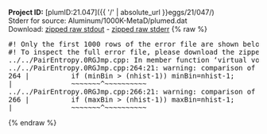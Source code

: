 **Project ID:** [plumID:21.047]({{ '/' | absolute_url }}eggs/21/047/)  
Stderr for source:  Aluminum/1000K-MetaD/plumed.dat   
Download: [zipped raw stdout](plumed.dat.plumed.stdout.txt.zip) - [zipped raw stderr](plumed.dat.plumed.stderr.txt.zip) 
{% raw %}
<pre>
#! Only the first 1000 rows of the error file are shown below
#! To inspect the full error file, please download the zipped raw stderr file above
../../PairEntropy.0RGJmp.cpp: In member function ‘virtual void PLMD::colvar::PairEntropy::calculate()’:
../../PairEntropy.0RGJmp.cpp:264:21: warning: comparison of integer expressions of different signedness: ‘int’ and ‘unsigned int’ [-Wsign-compare]
264 |          if (minBin > (nhist-1)) minBin=nhist-1;
|              ~~~~~~~^~~~~~~~~~~
../../PairEntropy.0RGJmp.cpp:266:21: warning: comparison of integer expressions of different signedness: ‘int’ and ‘unsigned int’ [-Wsign-compare]
266 |          if (maxBin > (nhist-1)) maxBin=nhist-1;
|              ~~~~~~~^~~~~~~~~~~
</pre>
{% endraw %}

